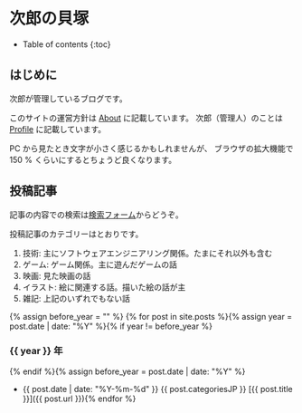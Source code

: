 # 次郎の貝塚

* Table of contents
{:toc}

## はじめに

次郎が管理しているブログです。

このサイトの運営方針は [About](/about) に記載しています。
次郎（管理人）のことは [Profile](/profile) に記載しています。

PC から見たとき文字が小さく感じるかもしれませんが、
ブラウザの拡大機能で 150 % くらいにするとちょうど良くなります。

## 投稿記事

記事の内容での検索は[検索フォーム](https://github.com/search?q=repo%3Ajiro4989%2Fjiro4989.github.io+path%3A%2F%5E_posts%5C%2F%2F+&type=code)からどうぞ。

投稿記事のカテゴリーはとおりです。

1. 技術: 主にソフトウェアエンジニアリング関係。たまにそれ以外も含む
1. ゲーム: ゲーム関係。主に遊んだゲームの話
1. 映画: 見た映画の話
1. イラスト: 絵に関連する話。描いた絵の話が主
1. 雑記: 上記のいずれでもない話

<!-- textlint-disable -->
{% assign before_year = "" %}
{% for post in site.posts %}{% assign year = post.date | date: "%Y" %}{% if year != before_year %}

### {{ year }} 年
{% endif %}{% assign before_year = post.date | date: "%Y" %}
* {{ post.date | date: "%Y-%m-%d" }} {{ post.categoriesJP }} [{{ post.title }}]({{ post.url }}){% endfor %}
<!-- textlint-enable -->

